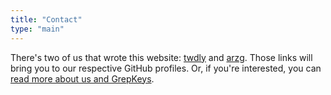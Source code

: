 ```yaml
---
title: "Contact"
type: "main"
---
```


There's two of us that wrote this website: [twdly](https://github.com/twdly) and [arzg](https://github.com/arzg). Those links will bring you to our respective GitHub profiles. Or, if you're interested, you can [read more about us and GrepKeys](/about).

